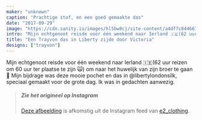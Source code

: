 ```yaml
---
maker: "unknown"
caption: "Prachtige stof, en een goed gemaakte das"
date: "2017-09-29"
image: "https://cdn.sanity.io/images/hl5bw8cj/site-content/a4df7c8446671138fe4f6e07eebf32058af31999-1080x1080.jpg"
intro: "Mijn echtgenoot reisde voor één weekend naar Ierland 🇮🇪(62 uur reizen om 60 uur ter plaatse te zijn 🙀) om naar het huwelijk van zijn broer te gaan 👏 Mijn bijdrage was deze mooie pochet en das in @libertylondonsilk, speciaal gemaakt voor de grote dag. Ik was in gedachten aanwezig."
title: "Een Trayvon das in Liberty zijde door Victoria"
designs: ["trayvon"]
---
```



Mijn echtgenoot reisde voor één weekend naar Ierland 🇮🇪(62 uur reizen om 60 uur ter plaatse te zijn 🙀) om naar het huwelijk van zijn broer te gaan 👏 Mijn bijdrage was deze mooie pochet en das in @libertylondonsilk, speciaal gemaakt voor de grote dag. Ik was in gedachten aanwezig.

> ##### Zie het origineel op Instagram
> 
> [Deze afbeelding](https://www.instagram.com/p/BZR3pyCHLjm/) is afkomstig uit de Instagram feed van [e2_clothing](https://www.instagram.com/e2_clothing/).



